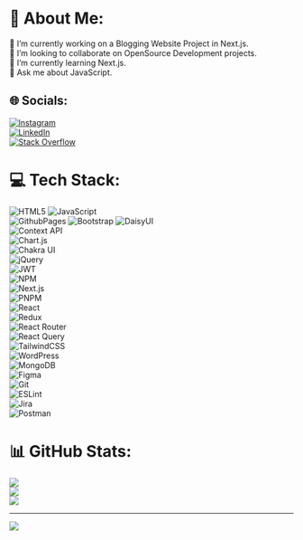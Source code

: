 # 💫 About Me:
🔭 I’m currently working on a Blogging Website Project in Next.js.  
👯 I’m looking to collaborate on OpenSource Development projects.  
🌱 I’m currently learning Next.js.  
💬 Ask me about JavaScript.

## 🌐 Socials:
[![Instagram](https://img.shields.io/badge/Instagram-%23E4405F.svg?style=for-the-badge&logo=Instagram&logoColor=white)](https://instagram.com/mali_kwaris)  
[![LinkedIn](https://img.shields.io/badge/LinkedIn-%230077B5.svg?style=for-the-badge&logo=linkedin&logoColor=white)](https://linkedin.com/in/MuhammadWarisSaleh)  
[![Stack Overflow](https://img.shields.io/badge/-Stackoverflow-FE7A16?style=for-the-badge&logo=stack-overflow&logoColor=white)](https://stackoverflow.com/users/14856130)  

# 💻 Tech Stack:
![HTML5](https://img.shields.io/badge/html5-%23E34F26.svg?style=for-the-badge&logo=html5&logoColor=white) 
![JavaScript](https://img.shields.io/badge/javascript-%23323330.svg?style=for-the-badge&logo=javascript&logoColor=%23F7DF1E)  
![GithubPages](https://img.shields.io/badge/github%20pages-121013?style=for-the-badge&logo=github&logoColor=white) 
![Bootstrap](https://img.shields.io/badge/bootstrap-%238511FA.svg?style=for-the-badge&logo=bootstrap&logoColor=white) 
![DaisyUI](https://img.shields.io/badge/daisyui-5A0EF8?style=for-the-badge&logo=daisyui&logoColor=white)  
![Context API](https://img.shields.io/badge/Context--Api-000000?style=for-the-badge&logo=react)  
![Chart.js](https://img.shields.io/badge/chart.js-F5788D.svg?style=for-the-badge&logo=chart.js&logoColor=white)  
![Chakra UI](https://img.shields.io/badge/chakra-%234ED1C5.svg?style=for-the-badge&logo=chakraui&logoColor=white)  
![jQuery](https://img.shields.io/badge/jquery-%230769AD.svg?style=for-the-badge&logo=jquery&logoColor=white)  
![JWT](https://img.shields.io/badge/JWT-black?style=for-the-badge&logo=JSON%20web%20tokens)  
![NPM](https://img.shields.io/badge/NPM-%23CB3837.svg?style=for-the-badge&logo=npm&logoColor=white)  
![Next.js](https://img.shields.io/badge/Next-black?style=for-the-badge&logo=next.js&logoColor=white)  
![PNPM](https://img.shields.io/badge/pnpm-%234a4a4a.svg?style=for-the-badge&logo=pnpm&logoColor=f69220)  
![React](https://img.shields.io/badge/react-%2320232a.svg?style=for-the-badge&logo=react&logoColor=%2361DAFB)  
![Redux](https://img.shields.io/badge/redux-%23593d88.svg?style=for-the-badge&logo=redux&logoColor=white)  
![React Router](https://img.shields.io/badge/React_Router-CA4245?style=for-the-badge&logo=react-router&logoColor=white)  
![React Query](https://img.shields.io/badge/-React%20Query-FF4154?style=for-the-badge&logo=react%20query&logoColor=white)  
![TailwindCSS](https://img.shields.io/badge/tailwindcss-%2338B2AC.svg?style=for-the-badge&logo=tailwind-css&logoColor=white)  
![WordPress](https://img.shields.io/badge/WordPress-%23117AC9.svg?style=for-the-badge&logo=WordPress&logoColor=white)  
![MongoDB](https://img.shields.io/badge/MongoDB-%234ea94b.svg?style=for-the-badge&logo=mongodb&logoColor=white)  
![Figma](https://img.shields.io/badge/figma-%23F24E1E.svg?style=for-the-badge&logo=figma&logoColor=white)  
![Git](https://img.shields.io/badge/git-%23F05033.svg?style=for-the-badge&logo=git&logoColor=white)  
![ESLint](https://img.shields.io/badge/ESLint-4B3263?style=for-the-badge&logo=eslint&logoColor=white)  
![Jira](https://img.shields.io/badge/jira-%230A0FFF.svg?style=for-the-badge&logo=jira&logoColor=white)  
![Postman](https://img.shields.io/badge/Postman-FF6C37?style=for-the-badge&logo=postman&logoColor=white)  

# 📊 GitHub Stats:
![](https://github-readme-stats.vercel.app/api?username=waris64&theme=github_dark&hide_border=false&include_all_commits=true&count_private=true)  
![](https://github-readme-streak-stats.herokuapp.com/?user=waris64&theme=github_dark&hide_border=false)  
![](https://github-readme-stats.vercel.app/api/top-langs/?username=waris64&theme=github_dark&hide_border=false&include_all_commits=true&count_private=true&layout=compact)

---
[![](https://visitcount.itsvg.in/api?id=waris64&icon=0&color=0)](https://visitcount.itsvg.in)

<!-- Proudly created with GPRM ( https://gprm.itsvg.in ) -->
